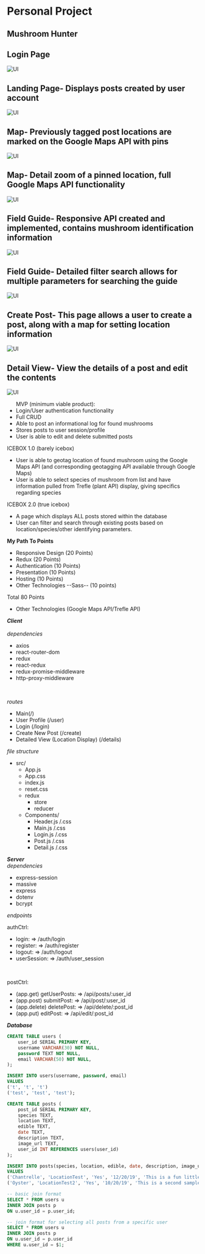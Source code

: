 # **Personal Project**

## Mushroom Hunter

## Login Page
![UI](./public/s1.png?raw=true "Screen shot")

## Landing Page- Displays posts created by user account
![UI](./public/s2.png?raw=true "Screen shot")

## Map- Previously tagged post locations are marked on the Google Maps API with pins
![UI](./public/s3.png?raw=true "Screen shot")

## Map- Detail zoom of a pinned location, full Google Maps API functionality
![UI](./public/s4.png?raw=true "Screen shot")

## Field Guide- Responsive API created and implemented, contains mushroom identification information
![UI](./public/s5.png?raw=true "Screen shot")

## Field Guide- Detailed filter search allows for multiple parameters for searching the guide
![UI](./public/s6.png?raw=true "Screen shot")

## Create Post- This page allows a user to create a post, along with a map for setting location information
![UI](./public/s7.png?raw=true "Screen shot")

## Detail View- View the details of a post and edit the contents
![UI](./public/s8.png?raw=true "Screen shot")

<ul>
MVP (minimum viable product): 
<li>Login/User authentication functionality</li>
<li>Full CRUD</li>
<li>Able to post an informational log for found mushrooms</li>
<li>Stores posts to user session/profile</li>
<li>User is able to edit and delete submitted posts</li>

</ul>

ICEBOX 1.0 (barely icebox)

- User is able to geotag location of found mushroom using the Google Maps API (and corresponding geotagging API available through Google Maps)
- User is able to select species of mushroom from list and have information pulled from Trefle (plant API) display, giving specifics regarding species

ICEBOX 2.0 (true icebox)

- A page which displays ALL posts stored within the database
- User can filter and search through existing posts based on location/species/other identifying parameters. 


**My Path To Points**
- Responsive Design (20 Points)
- Redux (20 Points)
- Authentication (10 Points)
- Presentation (10 Points)
- Hosting (10 Points)
- Other Technologies --Sass-- (10 points)

Total 80 Points

- Other Technologies (Google Maps API/Trefle API)

***Client***
<br/><br/>
*dependencies*
- axios
- react-router-dom
- redux
- react-redux
- redux-promise-middleware
- http-proxy-middleware
<br/>

*routes*
- Main(/)
- User Profile (/user)
- Login (/login)
- Create New Post (/create)
- Detailed View (Location Display) (/details)


*file structure*
- src/
    - App.js
    - App.css
    - index.js
    - reset.css
    - redux
        - store
        - reducer 
    - Components/
        - Header.js /.css
        - Main.js /.css 
        - Login.js /.css
        - Post.js /.css
        - Detail.js /.css
        


***Server*** 
<br/>
*dependencies*
- express-session
- massive 
- express
- dotenv
- bcrypt

*endpoints*
<br/>

authCtrl:
- login: => /auth/login
- register: => /auth/register
- logout: => /auth/logout
- userSession: => /auth/user_session
<br/>

postCtrl:
- (app.get) getUserPosts: => /api/posts/:user_id
- (app.post) submitPost: => /api/post/:user_id
- (app.delete) deletePost: => /api/delete/:post_id
- (app.put) editPost: => /api/edit/:post_id


***Database***

```sql
CREATE TABLE users (
    user_id SERIAL PRIMARY KEY,
    username VARCHAR(30) NOT NULL,
    password TEXT NOT NULL,
    email VARCHAR(50) NOT NULL,
);

INSERT INTO users(username, password, email)
VALUES 
('t', 't', 't')
('test', 'test', 'test');

CREATE TABLE posts (
    post_id SERIAL PRIMARY KEY,
    species TEXT,
    location TEXT,
    edible TEXT,
    date TEXT,
    description TEXT,
    image_url TEXT,
    user_id INT REFERENCES users(user_id)
);

INSERT INTO posts(species, location, edible, date, description, image_url, user_id)
VALUES 
('Chantrelle', 'LocationTest', 'Yes', '12/20/19', 'This is a fun little sample description', 'https://img.webmd.com/dtmcms/live/webmd/consumer_assets/site_images/articles/health_tools/all_about_mushrooms_slideshow/493ss_thinkstock_rf_poisonous_mushroom.jpg', 1),
('Oyster', 'LocationTest2', 'Yes', '10/20/19', 'This is a second sample description', 'https://img.webmd.com/dtmcms/live/webmd/consumer_assets/site_images/articles/health_tools/all_about_mushrooms_slideshow/493ss_thinkstock_rf_poisonous_mushroom.jpg', 2);

-- basic join format
SELECT * FROM users u
INNER JOIN posts p
ON u.user_id = p.user_id;

-- join format for selecting all posts from a specific user
SELECT * FROM users u
INNER JOIN posts p
ON u.user_id = p.user_id
WHERE u.user_id = $1;
```

